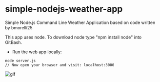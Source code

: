 # simple-nodejs-weather-app
Simple Node.js Command Line Weather Application
based on code written by bmorelli25

This app uses node. To download node type "npm install node" into GitBash.
* Run the web app locally:
```
node server.js
// Now open your browser and visit: localhost:3000
```
![gif](https://github.com/bmorelli25/simple-nodejs-weather-app/blob/master/giphy.gif?raw=true 'website gif')
